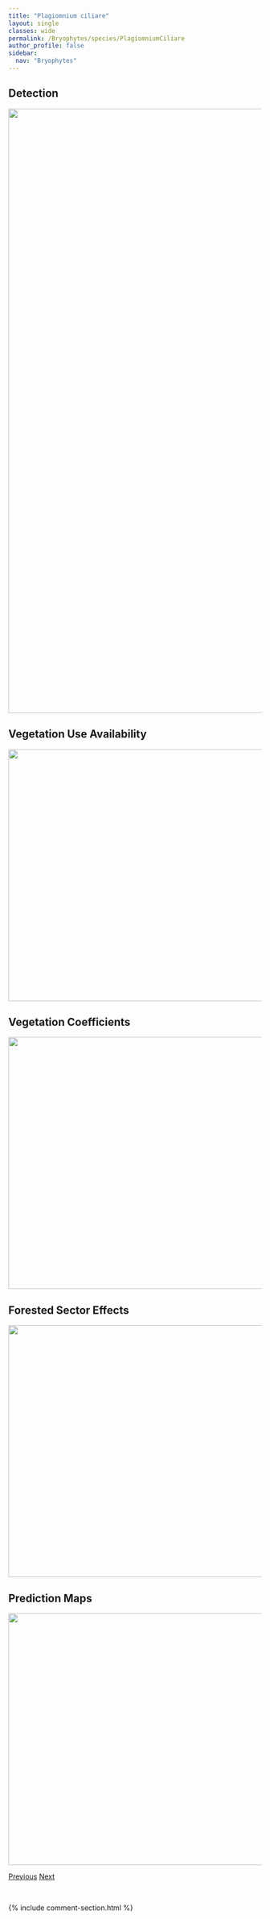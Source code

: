 ```yaml
---
title: "Plagiomnium ciliare"
layout: single
classes: wide
permalink: /Bryophytes/species/PlagiomniumCiliare
author_profile: false
sidebar:
  nav: "Bryophytes"
---
```


<h2>Detection</h2>

<a href="https://drive.google.com/uc?export=view&id=16RRgX_tfD6D-t02ogkdwrwx-LavWosbT">
<img src="https://drive.google.com/uc?export=view&id=16RRgX_tfD6D-t02ogkdwrwx-LavWosbT" height = "1200" width = "800">
</a>


<h2>Vegetation Use Availability</h2>

<a href="https://drive.google.com/uc?export=view&id=1YnmcpDCNf3nUDjqGvcLjjo95Ja8f_099">
<img src="https://drive.google.com/uc?export=view&id=1YnmcpDCNf3nUDjqGvcLjjo95Ja8f_099" height = "500" width = "1000">
</a>


<h2>Vegetation Coefficients</h2>

<a href="https://drive.google.com/uc?export=view&id=1CpOuVUTX0NqX33GmnQm9kwjg-kndA7NN">
<img src="https://drive.google.com/uc?export=view&id=1CpOuVUTX0NqX33GmnQm9kwjg-kndA7NN" height = "500" width = "1000">
</a>


<h2>Forested Sector Effects</h2>

<a href="https://drive.google.com/uc?export=view&id=1KV4FQNPjCKoS1yUMWwiRJS16ZZurOMRQ">
<img src="https://drive.google.com/uc?export=view&id=1KV4FQNPjCKoS1yUMWwiRJS16ZZurOMRQ" height = "500" width = "1000">
</a>


<h2>Prediction Maps</h2>

<a href="https://drive.google.com/uc?export=view&id=1A2zQkI8MpeBumBpVuk_XeVrP-VAUAE3B">
<img src="https://drive.google.com/uc?export=view&id=1A2zQkI8MpeBumBpVuk_XeVrP-VAUAE3B" height = "500" width = "1000">
</a>


<a href="/DevelopmentWebsite/Bryophytes/species/PlagiochilaAsplenioidesPorelloides" class="pagination--pager" title="Plagiochila asplenioides/porelloides">Previous</a> <a href="/DevelopmentWebsite/Bryophytes/species/PlagiomniumCuspidatum" class="pagination--pager" title="Plagiomnium cuspidatum">Next</a>

<p>&nbsp;</p>

{% include comment-section.html %}
